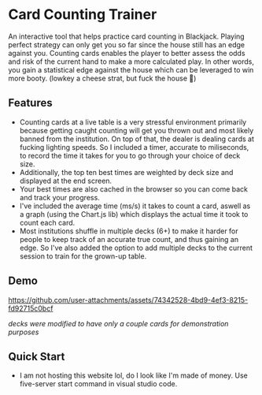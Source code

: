 # Card Counting Trainer
An interactive tool that helps practice card counting in Blackjack. Playing perfect strategy can only get you so far since the house still has an edge against you. Counting cards enables the player to better assess the odds and risk of the current hand to make a more calculated play. In other words, you gain a statistical edge against the house which can be leveraged to win more booty. (lowkey a cheese strat, but fuck the house 🖕)
## Features
- Counting cards at a live table is a very stressful environment primarily because getting caught counting will get you thrown out and most likely banned from the institution. On top of that, the dealer is dealing cards at fucking lighting speeds. So I included a timer, accurate to miliseconds, to record the time it takes for you to go through your choice of deck size.
- Additionally, the top ten best times are weighted by deck size and displayed at the end screen. 
- Your best times are also cached in the browser so you can come back and track your progress.
- I've included the average time (ms/s) it takes to count a card, aswell as a graph (using the Chart.js lib) which displays the actual time it took to count each card.
- Most institutions shuffle in multiple decks (6+) to make it harder for people to keep track of an accurate true count, and thus gaining an edge. So I've also added the option to add multiple decks to the current session to train for the grown-up table.
## Demo

https://github.com/user-attachments/assets/74342528-4bd9-4ef3-8215-fd92715c0bcf

_decks were modified to have only a couple cards for demonstration purposes_

## Quick Start
- I am not hosting this website lol, do I look like I'm made of money. Use five-server start command in visual studio code.
